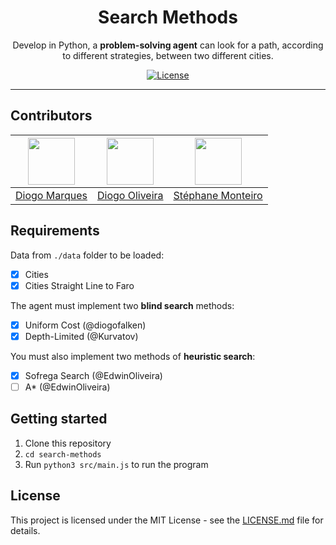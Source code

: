 <h1 align="center">
Search Methods
</h1>

<p align="center">Develop in Python, a <b>problem-solving agent</b> can look for a path, according to different strategies, between two different cities.</p>

<p align="center">
  <a href="https://github.com/diogofalken/cygnus/commits/master">
  </a>
  <a href="https://opensource.org/licenses/MIT">
    <img src="https://img.shields.io/github/license/rocketseat/youtube-challenge-electron-tray?color=%237159c1&logo=mit" alt="License">
  </a>
</p>

<hr>

## Contributors

| [<img src="https://avatars3.githubusercontent.com/u/39312512?s=400&v=4" width="75px;"/>](https://github.com/diogofalken) | [<img src="https://avatars1.githubusercontent.com/u/39379560?s=460&u=2848ecc09562ebe2867d3388d6153ee1cbf9c09f&v=4" width="75px;"/>](https://github.com/EdwinOliveira) | [<img src="https://avatars0.githubusercontent.com/u/45761535?s=400&u=a32bc4e573e0cb561c4208984d24b3d4979e728e&v=4" width="75px;"/>](https://github.com/Kurvatov) |
| :----------------------------------------------------------------------------------------------------------------------: | :-------------------------------------------------------------------------------------------------------------------------------------------------------------------: | :--------------------------------------------------------------------------------------------------------------------------------------------------------------: |
|                                     [Diogo Marques](https://github.com/diogofalken)                                      |                                                          [Diogo Oliveira](https://github.com/EdwinOliveira)                                                           |                                                         [Stéphane Monteiro](https://github.com/Kurvatov)                                                         |

## Requirements

Data from `./data` folder to be loaded:

- [x] Cities
- [x] Cities Straight Line to Faro

The agent must implement two **blind search** methods:

- [x] Uniform Cost (@diogofalken)
- [x] Depth-Limited (@Kurvatov)

You must also implement two methods of **heuristic search**:

- [x] Sofrega Search (@EdwinOliveira)
- [ ] A\* (@EdwinOliveira)

## Getting started

1. Clone this repository
2. `cd search-methods`<br />
3. Run `python3 src/main.js` to run the program

## License

This project is licensed under the MIT License - see the [LICENSE.md](LICENSE.md) file for details.
